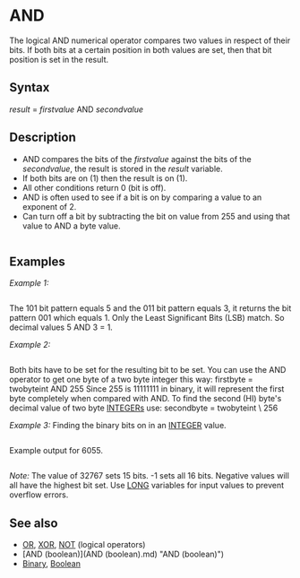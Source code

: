 # AND

The logical AND numerical operator compares two values in respect of their bits. If both bits at a certain position in both values are set, then that bit position is set in the result.

  

## Syntax

*result* = *firstvalue* AND *secondvalue*
  

## Description

* AND compares the bits of the *firstvalue* against the bits of the *secondvalue*, the result is stored in the *result* variable.
* If both bits are on (1) then the result is on (1).
* All other conditions return 0 (bit is off).
* AND is often used to see if a bit is on by comparing a value to an exponent of 2.
* Can turn off a bit by subtracting the bit on value from 255 and using that value to AND a byte value.

```                Table 4: The logical operations and its results.         In this table, **A** and **B** are the [Expressions](Expressions.md) to invert or combine.               Both may be results of former [Boolean](Boolean.md) evaluations.   ┌────────────────────────────────────────────────────────────────────────┐   │                           **Logical Operations**                           │   ├───────┬───────┬───────┬─────────┬────────┬─────────┬─────────┬─────────┤   │   **A**   │   **B**   │ [NOT](NOT.md) **B** │ **A** AND **B** │ **A** [OR](OR.md) **B** │ **A** [XOR](XOR.md) **B** │ **A** [EQV](EQV.md) **B** │ **A** [IMP](IMP.md) **B** │   ├───────┼───────┼───────┼─────────┼────────┼─────────┼─────────┼─────────┤   │ **true**  │ **true**  │ false │  true   │ true   │  false  │  true   │  true   │   ├───────┼───────┼───────┼─────────┼────────┼─────────┼─────────┼─────────┤   │ **true**  │ **false** │ true  │  false  │ true   │  true   │  false  │  false  │   ├───────┼───────┼───────┼─────────┼────────┼─────────┼─────────┼─────────┤   │ **false** │ **true**  │ false │  false  │ true   │  true   │  false  │  true   │   ├───────┼───────┼───────┼─────────┼────────┼─────────┼─────────┼─────────┤   │ **false** │ **false** │ true  │  false  │ false  │  false  │  true   │  true   │   └───────┴───────┴───────┴─────────┴────────┴─────────┴─────────┴─────────┘    **Note:** In most BASIC languages incl. QB64 these are **bitwise** operations,          hence the logic is performed for each corresponding bit in both          operators, where **true** or **false** indicates whether a bit is **set** or          **not set**. The outcome of each bit is then placed into the respective          position to build the bit pattern of the final result value.     As all [Relational Operations](Relational Operations.md) return negative one (-1, **all bits set**) for     **true** and zero (0, **no bits set**) for **false**, this allows us to use these     bitwise logical operations to invert or combine any relational checks,     as the outcome is the same for each bit and so always results into a             **true** (-1) or **false** (0) again for further evaluations.  
```

  

## Examples

*Example 1:*

```          101          AND          011         -----          001  
```

The 101 bit pattern equals 5 and the 011 bit pattern equals 3, it returns the bit pattern 001 which equals 1. Only the Least Significant Bits (LSB) match. So decimal values 5 AND 3 = 1.
  

*Example 2:*

```       11111011         AND       11101111      ----------       11101011  
```

Both bits have to be set for the resulting bit to be set. You can use the AND operator to get one byte of a two byte integer this way:
firstbyte = twobyteint AND 255
Since 255 is 11111111 in binary, it will represent the first byte completely when compared with AND.
To find the second (HI) byte's decimal value of two byte [INTEGERs](INTEGERs.md) use: secondbyte = twobyteint \ 256
  

*Example 3:* Finding the binary bits on in an [INTEGER](INTEGER.md) value.

```    DO   [INPUT](INPUT.md) "Enter Integer value from -32768 to 32767 (Enter quits): ", INTvalue&   IF INTvalue& < -32768 OR INTvalue& > 32767 OR INTval& = 0 THEN [EXIT DO](EXIT DO.md)   [FOR](FOR.md) exponent = 15 [TO](TO.md) 0 [STEP](STEP.md) -1     [IF](IF.md) (INTvalue& AND 2 ^ exponent) [THEN](THEN.md) [PRINT](PRINT.md) "1"; [ELSE](ELSE.md) [PRINT](PRINT.md) "0";   [NEXT](NEXT.md)   PRINT " "  LOOP UNTIL INTvalue& = 0 'zero entry quits   
```

Example output for 6055.

``` 0001011110100111  
```

*Note:* The value of 32767 sets 15 bits. -1 sets all 16 bits. Negative values will all have the highest bit set. Use [LONG](LONG.md) variables for input values to prevent overflow errors.
  

## See also

* [OR](OR.md), [XOR](XOR.md), [NOT](NOT.md) (logical operators)
* [AND (boolean)](AND (boolean).md) "AND (boolean)")
* [Binary](Binary.md), [Boolean](Boolean.md)

  
